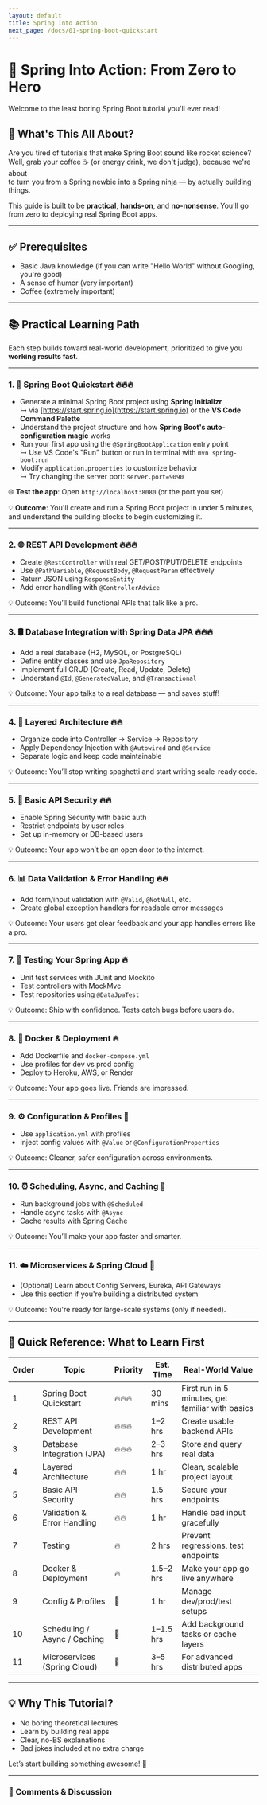 ```yaml
---
layout: default
title: Spring Into Action
next_page: /docs/01-spring-boot-quickstart
---
```


# 🌱 Spring Into Action: From Zero to Hero

Welcome to the least boring Spring Boot tutorial you'll ever read!

## 🤔 What's This All About?

Are you tired of tutorials that make Spring Boot sound like rocket science?  
Well, grab your coffee ☕ (or energy drink, we don't judge), because we're about  
to turn you from a Spring newbie into a Spring ninja — by actually building things.

This guide is built to be **practical**, **hands-on**, and **no-nonsense**. You’ll go from zero to deploying real Spring Boot apps.

---

## ✅ Prerequisites

- Basic Java knowledge (if you can write "Hello World" without Googling, you're good)
- A sense of humor (very important)
- Coffee (extremely important)

---

## 📚 Practical Learning Path

Each step builds toward real-world development, prioritized to give you **working results fast**.

---

### 1. 🏁 Spring Boot Quickstart 🔥🔥🔥

- Generate a minimal Spring Boot project using **Spring Initializr**  
  ↳ via [https://start.spring.io](https://start.spring.io) or the **VS Code Command Palette**
- Understand the project structure and how **Spring Boot's auto-configuration magic** works
- Run your first app using the `@SpringBootApplication` entry point  
  ↳ Use VS Code's "Run" button or run in terminal with `mvn spring-boot:run`
- Modify `application.properties` to customize behavior  
  ↳ Try changing the server port: `server.port=9090`

🌐 **Test the app**: Open `http://localhost:8080` (or the port you set)

💡 **Outcome**: You'll create and run a Spring Boot project in under 5 minutes, and understand the building blocks to begin customizing it.

---

### 2. 🌐 REST API Development 🔥🔥🔥
- Create `@RestController` with real GET/POST/PUT/DELETE endpoints
- Use `@PathVariable`, `@RequestBody`, `@RequestParam` effectively
- Return JSON using `ResponseEntity`
- Add error handling with `@ControllerAdvice`

💡 Outcome: You’ll build functional APIs that talk like a pro.

---

### 3. 🛢️ Database Integration with Spring Data JPA 🔥🔥🔥
- Add a real database (H2, MySQL, or PostgreSQL)
- Define entity classes and use `JpaRepository`
- Implement full CRUD (Create, Read, Update, Delete)
- Understand `@Id`, `@GeneratedValue`, and `@Transactional`

💡 Outcome: Your app talks to a real database — and saves stuff!

---

### 4. 🧠 Layered Architecture 🔥🔥
- Organize code into Controller → Service → Repository
- Apply Dependency Injection with `@Autowired` and `@Service`
- Separate logic and keep code maintainable

💡 Outcome: You’ll stop writing spaghetti and start writing scale-ready code.

---

### 5. 🔐 Basic API Security 🔥🔥
- Enable Spring Security with basic auth
- Restrict endpoints by user roles
- Set up in-memory or DB-based users

💡 Outcome: Your app won’t be an open door to the internet.

---

### 6. 📊 Data Validation & Error Handling 🔥🔥
- Add form/input validation with `@Valid`, `@NotNull`, etc.
- Create global exception handlers for readable error messages

💡 Outcome: Your users get clear feedback and your app handles errors like a pro.

---

### 7. 🧪 Testing Your Spring App 🔥
- Unit test services with JUnit and Mockito
- Test controllers with MockMvc
- Test repositories using `@DataJpaTest`

💡 Outcome: Ship with confidence. Tests catch bugs before users do.

---

### 8. 🐳 Docker & Deployment 🔥
- Add Dockerfile and `docker-compose.yml`
- Use profiles for dev vs prod config
- Deploy to Heroku, AWS, or Render

💡 Outcome: Your app goes live. Friends are impressed.

---

### 9. ⚙️ Configuration & Profiles 🌿
- Use `application.yml` with profiles
- Inject config values with `@Value` or `@ConfigurationProperties`

💡 Outcome: Cleaner, safer configuration across environments.

---

### 10. ⏰ Scheduling, Async, and Caching 🌿
- Run background jobs with `@Scheduled`
- Handle async tasks with `@Async`
- Cache results with Spring Cache

💡 Outcome: You’ll make your app faster and smarter.

---

### 11. ☁️ Microservices & Spring Cloud 🌿
- (Optional) Learn about Config Servers, Eureka, API Gateways
- Use this section if you're building a distributed system

💡 Outcome: You're ready for large-scale systems (only if needed).

---

## 🧭 Quick Reference: What to Learn First

| Order | Topic                        | Priority | Est. Time | Real-World Value                                 |
| ----- | ---------------------------- | -------- | --------- | ------------------------------------------------ |
| 1     | Spring Boot Quickstart       | 🔥🔥🔥   | 30 mins   | First run in 5 minutes, get familiar with basics |
| 2     | REST API Development         | 🔥🔥🔥   | 1–2 hrs   | Create usable backend APIs                       |
| 3     | Database Integration (JPA)   | 🔥🔥🔥   | 2–3 hrs   | Store and query real data                        |
| 4     | Layered Architecture         | 🔥🔥     | 1 hr      | Clean, scalable project layout                   |
| 5     | Basic API Security           | 🔥🔥     | 1.5 hrs   | Secure your endpoints                            |
| 6     | Validation & Error Handling  | 🔥🔥     | 1 hr      | Handle bad input gracefully                      |
| 7     | Testing                      | 🔥       | 2 hrs     | Prevent regressions, test endpoints              |
| 8     | Docker & Deployment          | 🔥       | 1.5–2 hrs | Make your app go live anywhere                   |
| 9     | Config & Profiles            | 🌿       | 1 hr      | Manage dev/prod/test setups                      |
| 10    | Scheduling / Async / Caching | 🌿       | 1–1.5 hrs | Add background tasks or cache layers             |
| 11    | Microservices (Spring Cloud) | 🌿       | 3–5 hrs   | For advanced distributed apps                    |

---

## 💡 Why This Tutorial?

- No boring theoretical lectures
- Learn by building real apps
- Clear, no-BS explanations
- Bad jokes included at no extra charge

Let’s start building something awesome! 🚀

---
### 💬 Comments & Discussion

<script src="https://giscus.app/client.js"
        data-repo="minweny/spring-zero-to-hero"
        data-repo-id="R_kgDOO2Ofug"
        data-category="General"
        data-category-id="DIC_kwDOO2Ofus4CrDkc"
        data-mapping="pathname"
        data-strict="0"
        data-reactions-enabled="1"
        data-emit-metadata="0"
        data-input-position="bottom"
        data-theme="light"
        data-lang="en"
        crossorigin="anonymous"
        async>
</script>
<div class="giscus"></div>
